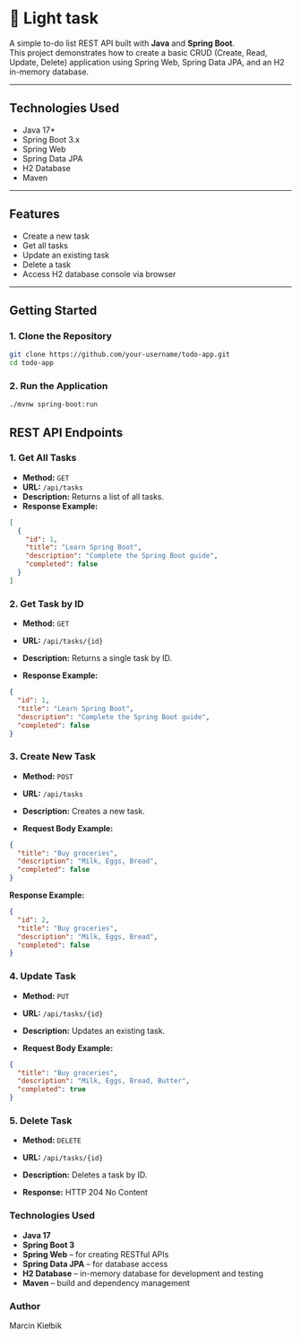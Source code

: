 # 📝 Light task


A simple to-do list REST API built with **Java** and **Spring Boot**.  
This project demonstrates how to create a basic CRUD (Create, Read, Update, Delete) 
application using Spring Web, Spring Data JPA, and an H2 in-memory database.

---

## Technologies Used

- Java 17+
- Spring Boot 3.x
- Spring Web
- Spring Data JPA
- H2 Database
- Maven

---

## Features

- Create a new task
- Get all tasks
- Update an existing task
- Delete a task
- Access H2 database console via browser

---

## Getting Started

### 1. Clone the Repository

```bash
git clone https://github.com/your-username/todo-app.git
cd todo-app
```
### 2. Run the Application
```bash
./mvnw spring-boot:run
```

## REST API Endpoints

### 1. Get All Tasks

- **Method:** `GET`
- **URL:** `/api/tasks`
- **Description:** Returns a list of all tasks.
- **Response Example:**
```json
[
  {
    "id": 1,
    "title": "Learn Spring Boot",
    "description": "Complete the Spring Boot guide",
    "completed": false
  }
]
```

### 2. Get Task by ID

- **Method:** `GET`

- **URL:** `/api/tasks/{id}`

- **Description:** Returns a single task by ID.

- **Response Example:**

```json
{
  "id": 1,
  "title": "Learn Spring Boot",
  "description": "Complete the Spring Boot guide",
  "completed": false
}
```


### 3. Create New Task
- **Method:** `POST`

- **URL:** `/api/tasks`

- **Description:** Creates a new task.

- **Request Body Example:**

```json
{
  "title": "Buy groceries",
  "description": "Milk, Eggs, Bread",
  "completed": false
}
```

**Response Example:**

```json
{
  "id": 2,
  "title": "Buy groceries",
  "description": "Milk, Eggs, Bread",
  "completed": false
}
```

### 4. Update Task

- **Method:** `PUT`

- **URL:** `/api/tasks/{id}`

- **Description:** Updates an existing task.

- **Request Body Example:**

```json
{
  "title": "Buy groceries",
  "description": "Milk, Eggs, Bread, Butter",
  "completed": true
}
```


### 5. Delete Task

- **Method:** `DELETE`

- **URL:** `/api/tasks/{id}`

- **Description:** Deletes a task by ID.

- **Response:** HTTP 204 No Content



### Technologies Used

- **Java 17**
- **Spring Boot 3**
- **Spring Web** – for creating RESTful APIs
- **Spring Data JPA** – for database access
- **H2 Database** – in-memory database for development and testing
- **Maven** – build and dependency management


### Author

Marcin Kiełbik